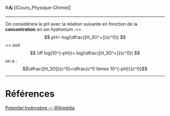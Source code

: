 
#📤 [[Cours_Physique-Chimie]]

---
On considérera le pH avec la relation suivante en fonction de la **concentration** en ion *hydronium* :==$$
pH=-log(\dfrac{[H_3O^+]}{c^0})
$$== soit $$
\iff log(10^{-pH})= log(\dfrac{[H_3O^+]}{c^0})
$$
on a :
$$\dfrac{[H_3O]}{c^0}=\dfrac{c^0 \times 10^{-pH}}{c^0}$$

---
# Références
[Potentiel hydrogène — Wikipédia](https://fr.wikipedia.org/wiki/Potentiel_hydrog%C3%A8ne)